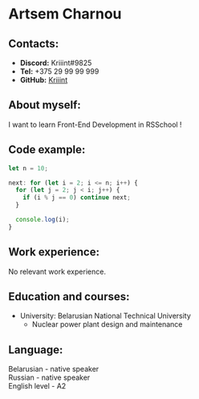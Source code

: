# Artsem Charnou

## Contacts:

- **Discord:** Kriiint#9825
- **Tel:** +375 29 99 99 999
- **GitHub:** [Kriiint](https://github.com/kriiint)

## About myself:

I want to learn Front-End Development in RSSchool !

## Code example:

```javascript
let n = 10;

next: for (let i = 2; i <= n; i++) {
  for (let j = 2; j < i; j++) {
    if (i % j == 0) continue next;
  }

  console.log(i);
}
```
## Work experience:

No relevant work experience.

## Education and courses:

- University: Belarusian National Technical University
  - Nuclear power plant design and maintenance

## Language:

Belarusian - native speaker  
Russian - native speaker  
English level - A2
